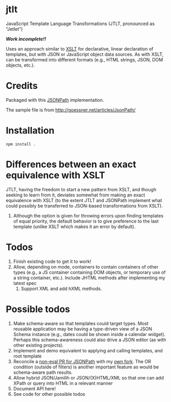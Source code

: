 # jtlt

JavaScript Template Language Transformations (JTLT, pronounced as "Jetlet")

***Work incomplete!!***

Uses an approach similar to [XSLT](http://www.w3.org/Style/XSL/) for
declarative, linear declaration of templates, but with JSON or JavaScript
object data sources. As with XSLT, can be transformed into different
formats (e.g., HTML strings, JSON, DOM objects, etc.).

# Credits

Packaged with this [JSONPath](https://github.com/s3u/JSONPath)
implementation.

The sample file is from http://goessner.net/articles/JsonPath/

# Installation

```
npm install .
```

# Differences between an exact equivalence with XSLT

JTLT, having the freedom to start a new pattern from XSLT, and though
seeking to learn from it, deviates somewhat from making an exact
equivalence with XSLT (to the extent JTLT and JSONPath implement
what could possibly be transferred to JSON-based transformations
from XSLT).

1. Although the option is given for throwing errors upon finding templates of equal priority, the default behavior is to give preference to the last template (unlike XSLT which makes it an error by default).


# Todos

1. Finish existing code to get it to work!
1. Allow, depending on mode, containers to contain containers of other
types (e.g., a JS container containing DOM objects, or temporary use
of a string container, etc.). Include JHTML methods after implementing
my latest spec
    1. Support XML and add hXML methods.

# Possible todos

1. Make schema-aware so that templates could target types. Most reusable application may be having a type-driven view of a JSON Schema instance (e.g., dates could be shown inside a calendar widget). Perhaps this schema-awareness could also drive a JSON editor (as with other existing projects).
1. Implement and demo equivalent to applying and calling templates, and root template
1. Reconcile a [non-eval PR for JSONPath](https://github.com/s3u/JSONPath/pull/4) with my [own fork](https://github.com/brettz9/JSONPath). The OR condition (outside of filters) is another important feature as would be schema-aware path results.
1. Allow hybrid JSON/Jamilih or JSON/(X)HTML/XML so that one can add XPath or query into HTML in a relevant manner
1. Document API here!
1. See code for other possible todos
